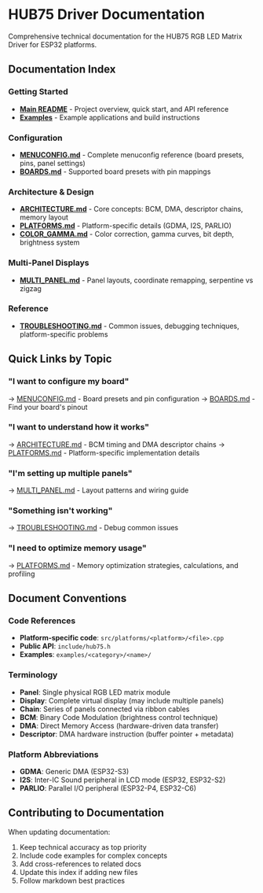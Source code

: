 # HUB75 Driver Documentation

Comprehensive technical documentation for the HUB75 RGB LED Matrix Driver for ESP32 platforms.

## Documentation Index

### Getting Started
- **[Main README](../README.md)** - Project overview, quick start, and API reference
- **[Examples](../examples/README.md)** - Example applications and build instructions

### Configuration
- **[MENUCONFIG.md](MENUCONFIG.md)** - Complete menuconfig reference (board presets, pins, panel settings)
- **[BOARDS.md](BOARDS.md)** - Supported board presets with pin mappings

### Architecture & Design
- **[ARCHITECTURE.md](ARCHITECTURE.md)** - Core concepts: BCM, DMA, descriptor chains, memory layout
- **[PLATFORMS.md](PLATFORMS.md)** - Platform-specific details (GDMA, I2S, PARLIO)
- **[COLOR_GAMMA.md](COLOR_GAMMA.md)** - Color correction, gamma curves, bit depth, brightness system

### Multi-Panel Displays
- **[MULTI_PANEL.md](MULTI_PANEL.md)** - Panel layouts, coordinate remapping, serpentine vs zigzag

### Reference
- **[TROUBLESHOOTING.md](TROUBLESHOOTING.md)** - Common issues, debugging techniques, platform-specific problems

## Quick Links by Topic

### "I want to configure my board"
→ [MENUCONFIG.md](MENUCONFIG.md) - Board presets and pin configuration
→ [BOARDS.md](BOARDS.md) - Find your board's pinout

### "I want to understand how it works"
→ [ARCHITECTURE.md](ARCHITECTURE.md) - BCM timing and DMA descriptor chains
→ [PLATFORMS.md](PLATFORMS.md) - Platform-specific implementation details

### "I'm setting up multiple panels"
→ [MULTI_PANEL.md](MULTI_PANEL.md) - Layout patterns and wiring guide

### "Something isn't working"
→ [TROUBLESHOOTING.md](TROUBLESHOOTING.md) - Debug common issues

### "I need to optimize memory usage"
→ [PLATFORMS.md](PLATFORMS.md) - Memory optimization strategies, calculations, and profiling

## Document Conventions

### Code References
- **Platform-specific code**: `src/platforms/<platform>/<file>.cpp`
- **Public API**: `include/hub75.h`
- **Examples**: `examples/<category>/<name>/`

### Terminology
- **Panel**: Single physical RGB LED matrix module
- **Display**: Complete virtual display (may include multiple panels)
- **Chain**: Series of panels connected via ribbon cables
- **BCM**: Binary Code Modulation (brightness control technique)
- **DMA**: Direct Memory Access (hardware-driven data transfer)
- **Descriptor**: DMA hardware instruction (buffer pointer + metadata)

### Platform Abbreviations
- **GDMA**: Generic DMA (ESP32-S3)
- **I2S**: Inter-IC Sound peripheral in LCD mode (ESP32, ESP32-S2)
- **PARLIO**: Parallel I/O peripheral (ESP32-P4, ESP32-C6)

## Contributing to Documentation

When updating documentation:
1. Keep technical accuracy as top priority
2. Include code examples for complex concepts
3. Add cross-references to related docs
4. Update this index if adding new files
5. Follow markdown best practices
